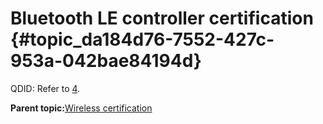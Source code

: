 # Bluetooth LE controller certification {#topic_da184d76-7552-427c-953a-042bae84194d}

QDID: Refer to [4](references.md#item_bluetooth-qdid).

**Parent topic:**[Wireless certification](../topics/wireless_certification.md)

